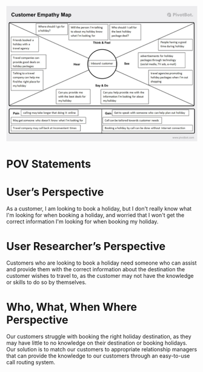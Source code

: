 ![inbound empathy map](/images/empathy-maps/inbound.jpg)

# POV Statements

# User’s Perspective

As a customer, I am looking to book a holiday, but I don't really know what I'm
looking for when booking a holiday, and worried that I won't get the correct
information I'm looking for when booking my holiday.

# User Researcher’s Perspective

Customers who are looking to book a holiday need someone who can assist and
provide them with the correct information about the destination the customer
wishes to travel to, as the customer may not have the knowledge or skills to do
so by themselves.

# Who, What, When Where Perspective

Our customers struggle with booking the right holiday destination, as they may
have little to no knowledge on their destination or booking holidays. Our
solution is to match our customers to appropriate relationship managers that can
provide the knowledge to our customers through an easy-to-use call routing
system.
